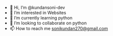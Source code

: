 - 👋 Hi, I’m @kundansoni-dev
- 👀 I’m interested in Websites
- 🌱 I’m currently learning python
- 💞️ I’m looking to collaborate on python 
- 📫 How to reach me sonikundan270@gmail.com

<!---
kundansoni-dev/kundansoni-dev is a ✨ special ✨ repository because its `README.md` (this file) appears on your GitHub profile.
You can click the Preview link to take a look at your changes.
--->
